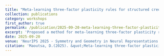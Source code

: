 ```yaml
---
title: "Meta-learning three-factor plasticity rules for structured credit assignment with sparse feedback "
collection: publications
category: workshops
first_author: true
permalink: /publication/2025-09-20-meta-learning-three-factor-plasticity
excerpt: 'Proposed a method for meta-learning three-factor plasticity rules for biologically plaussible training of RNNs in reinforcement learning settings.'
date: 2025-09-20
venue: 'NeurIPS 2025 - Symmetry and Geometry in Neural Representations workshop'
citation: 'Maoutsa, D.(2025). &quot;Meta-learning three-factor plasticity rules for structured credit assignment with sparse feedback.&quot; <i>NeurIPS-NeurReps workshop</i>.'
---
```

